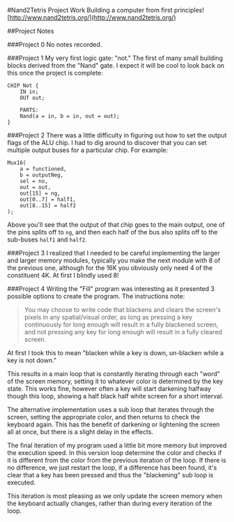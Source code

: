 #Nand2Tetris Project Work
Building a computer from first principles! [http://www.nand2tetris.org/](http://www.nand2tetris.org/)

##Project Notes

###Project 0
No notes recorded.

###Project 1
My very first logic gate: "not." The first of many small building blocks derived from the "Nand" gate. I expect it will be cool to look back on this once the project is complete:

    CHIP Not {
        IN in;
        OUT out;

        PARTS:
        Nand(a = in, b = in, out = out);
    }


###Project 2
There was a little difficulty in figuring out how to set the output flags of the ALU chip. I had to dig around to discover that you can set multiple output buses for a particular chip. For example:

    Mux16(
        a = functioned,
        b = outputNeg,
        sel = no,
        out = out,
        out[15] = ng,
        out[0..7] = half1,
        out[8..15] = half2
    );

Above you'll see that the output of that chip goes to the main output, one of the pins splits off to `ng`, and then each half of the bus also splits off to the sub-buses `half1` and `half2`.

###Project 3
I realized that I needed to be careful implementing the larger and larger memory modules, typically you make the next module with 8 of the previous one, although for the 16K you obviously only need 4 of the constituent 4K. At first I blindly used 8!

###Project 4
Writing the "Fill" program was interesting as it presented 3 possible options to create the program. The instructions note:

> You may choose to write code that blackens and clears the screen's pixels in any spatial/visual order, as long as pressing a key continuously for long enough will result in a fully blackened screen, and not pressing any key for long enough will result in a fully cleared screen.

At first I took this to mean "blacken while a key is down, un-blacken while a key is not down."

This results in a main loop that is constantly iterating through each "word" of the screen memory, setting it to whatever color is determined by the key state. This works fine, however often a key will start darkening halfway though this loop, showing a half black half white screen for a short interval.

The alternative implementation uses a sub loop that iterates through the screen, setting the appropriate color, and then returns to check the keyboard again. This has the benefit of darkening or lightening the screen all at once, but there is a slight delay in the effects.

The final iteration of my program used a little bit more memory but improved the execution speed. In this version loop determine the color and checks if it is different from the color from the previous iteration of the loop. If there is no difference, we just restart the loop, if a difference has been found, it's clear that a key has been pressed and thus the "blackening" sub loop is executed.

This iteration is most pleasing as we only update the screen memory when the keyboard actually changes, rather than during every iteration of the loop.
